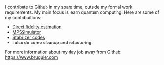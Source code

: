 I contribute to Github in my spare time, outside my formal work requirements. My main focus is learn quantum computing. Here are some of my contribuitions:
- [Direct fidelity estimation](https://github.com/quantumlib/Cirq/commits/master/examples/direct_fidelity_estimation.py)
- [MPSSimulator](https://github.com/quantumlib/Cirq/commits/master/cirq/contrib/quimb/mps_simulator.py)
- [Stabilizer codes](https://github.com/quantumlib/Cirq/pull/3935)
- I also do some cleanup and refactoring.

For more information about my day job away from Github: https://www.bruguier.com
